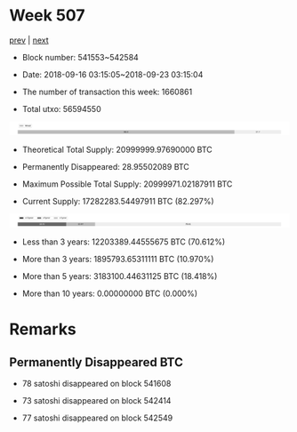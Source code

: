 # Week 507

[prev](week0506.md) | [next](week0508.md)

- Block number: 541553~542584

- Date: 2018-09-16 03:15:05~2018-09-23 03:15:04

- The number of transaction this week: 1660861

- Total utxo: 56594550

![](../images/mined_week0507.png)

- Theoretical Total Supply: 20999999.97690000 BTC

- Permanently Disappeared: 28.95502089 BTC

- Maximum Possible Total Supply: 20999971.02187911 BTC

- Current Supply: 17282283.54497911 BTC (82.297%)

![](../images/year_week0507.png)


- Less than 3 years: 12203389.44555675 BTC (70.612%)

- More than 3 years: 1895793.65311111 BTC (10.970%)

- More than 5 years: 3183100.44631125 BTC (18.418%)

- More than 10 years: 0.00000000 BTC (0.000%)

# Remarks

## Permanently Disappeared BTC

- 78 satoshi disappeared on block 541608

- 73 satoshi disappeared on block 542414

- 77 satoshi disappeared on block 542549

